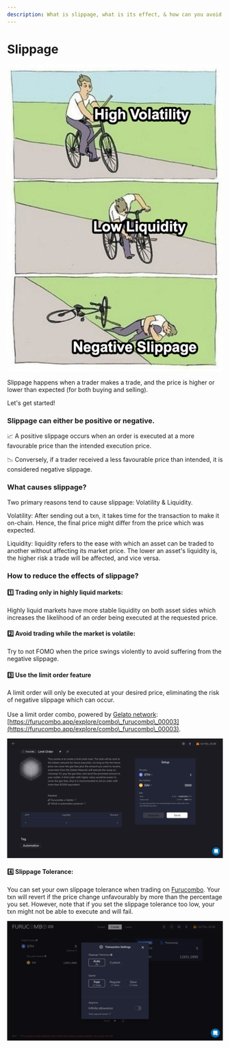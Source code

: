 ```yaml
---
description: What is slippage, what is its effect, & how can you avoid it while trading?
---
```


# Slippage

![](<../../.gitbook/assets/slippage meme.png>)

Slippage happens when a trader makes a trade, and the price is higher or lower than expected (for both buying and selling).

Let's get started!

### Slippage can either be positive or negative.

📈 A positive slippage occurs when an order is executed at a more favourable price than the intended execution price.

📉 Conversely, if a trader received a less favourable price than intended, it is considered negative slippage.

### What causes slippage?

Two primary reasons tend to cause slippage: Volatility & Liquidity.

Volatility: After sending out a txn, it takes time for the transaction to make it on-chain. Hence, the final price might differ from the price which was expected.

Liquidity: liquidity refers to the ease with which an asset can be traded to another without affecting its market price. The lower an asset's liquidity is, the higher risk a trade will be affected, and vice versa.

### &#x20;**How to reduce the effects of slippage?**

#### 1️⃣ Trading only in highly liquid markets:

Highly liquid markets have more stable liquidity on both asset sides which increases the likelihood of an order being executed at the requested price.

#### 2️⃣ Avoid trading while the market is volatile:&#x20;

Try to not FOMO when the price swings violently to avoid suffering from the negative slippage.

#### 3️⃣ Use the limit order feature

A limit order will only be executed at your desired price, eliminating the risk of negative slippage which can occur.\
\
Use a limit order combo, powered by [Gelato network](https://www.gelato.network): [https://furucombo.app/explore/combo\_furucombo\_00003](https://furucombo.app/explore/combo\_furucombo\_00003).

![Limit order](../../.gitbook/assets/limitorder.png)

#### **4️⃣ Slippage Tolerance:**&#x20;

You can set your own slippage tolerance when trading on [Furucombo](https://furucombo.app). Your txn will revert if the price change unfavourably by more than the percentage you set. However, note that if you set the slippage tolerance too low, your txn might not be able to execute and will fail.

![Sliooage tolerance](../../.gitbook/assets/slippage.png)
